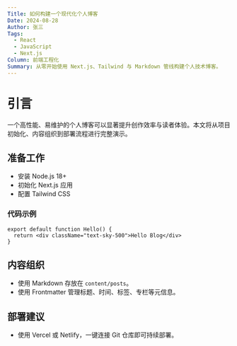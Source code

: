 ```yaml
---
Title: 如何构建一个现代化个人博客
Date: 2024-08-28
Author: 张三
Tags:
  - React
  - JavaScript
  - Next.js
Column: 前端工程化
Summary: 从零开始使用 Next.js、Tailwind 与 Markdown 管线构建个人技术博客。
---
```


# 引言

一个高性能、易维护的个人博客可以显著提升创作效率与读者体验。本文将从项目初始化、内容组织到部署流程进行完整演示。

## 准备工作

- 安装 Node.js 18+
- 初始化 Next.js 应用
- 配置 Tailwind CSS

### 代码示例

```tsx
export default function Hello() {
  return <div className="text-sky-500">Hello Blog</div>
}
```

## 内容组织

- 使用 Markdown 存放在 `content/posts`。
- 使用 Frontmatter 管理标题、时间、标签、专栏等元信息。

## 部署建议

- 使用 Vercel 或 Netlify，一键连接 Git 仓库即可持续部署。
